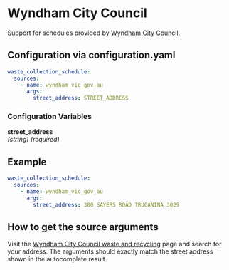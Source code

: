 # Wyndham City Council

Support for schedules provided by [Wyndham City Council](https://digital.wyndham.vic.gov.au/myWyndham/).

## Configuration via configuration.yaml

```yaml
waste_collection_schedule:
  sources:
    - name: wyndham_vic_gov_au
      args:
        street_address: STREET_ADDRESS
```

### Configuration Variables

**street_address**  
*(string) (required)*

## Example

```yaml
waste_collection_schedule:
  sources:
    - name: wyndham_vic_gov_au
      args:
        street_address: 300 SAYERS ROAD TRUGANINA 3029
```

## How to get the source arguments

Visit the [Wyndham City Council waste and recycling](https://digital.wyndham.vic.gov.au/myWyndham/) page and search for your address. The arguments should exactly match the street address shown in the autocomplete result.